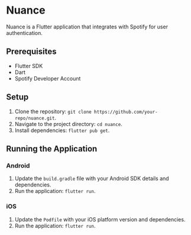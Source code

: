 # Nuance

Nuance is a Flutter application that integrates with Spotify for user authentication.

## Prerequisites

- Flutter SDK
- Dart
- Spotify Developer Account

## Setup

1.  Clone the repository: `git clone https://github.com/your-repo/nuance.git`.
2.  Navigate to the project directory: `cd nuance`.
3.  Install dependencies: `flutter pub get`.

## Running the Application

### Android

1.  Update the `build.gradle` file with your Android SDK details and dependencies.
2.  Run the application: `flutter run`.

### iOS

1.  Update the `Podfile` with your iOS platform version and dependencies.
2.  Run the application: `flutter run`.